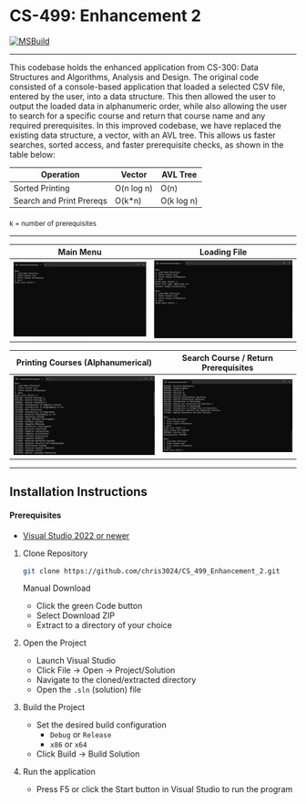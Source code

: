 # CS-499: Enhancement 2

[![MSBuild](https://github.com/chris3024/CS_499_Enhancement_2/actions/workflows/msbuild.yml/badge.svg)](https://github.com/chris3024/CS_499_Enhancement_2/actions/workflows/msbuild.yml)
___

This codebase holds the enhanced application from CS-300: Data Structures and Algorithms, Analysis and Design. The original code consisted of a console-based application that loaded a selected CSV file, entered by the user, into a data structure. This then allowed the user to output the loaded data in alphanumeric order, while also allowing the user to search for a specific course and return that course name and any required prerequisites. In this improved codebase, we have replaced the existing data structure, a vector, with an AVL tree. This allows us faster searches, sorted access, and faster prerequisite checks, as shown in the table below: 

Operation | Vector | AVL Tree 
--- | --- | ---
Sorted Printing | O(n log n) | O(n)
Search and Print Prereqs | O(k*n) | O(k log n)
<sub>k = number of prerequisites</sub>

___

Main Menu | Loading File
--- | ---
<img src="screenshots/Screenshot 2025-05-26 095451.png" alt="Menu System" width="557" /> | <img src="screenshots/Screenshot 2025-05-26 095506.png" alt="Loading File" width="557" />

Printing Courses (Alphanumerical) | Search Course / Return Prerequisites
--- | ---
<img src="screenshots/Screenshot 2025-05-26 095516.png" alt="Printed Courses - Alphanumerical" width="557" /> | <img src="screenshots/Screenshot 2025-05-26 095530.png" alt="Printed Course and Prereqs" width="557" />

___

## Installation Instructions

#### Prerequisites
  * <a href="https://visualstudio.microsoft.com/">Visual Studio 2022 or newer</a>

1. Clone Repository
   ```bash
   git clone https://github.com/chris3024/CS_499_Enhancement_2.git
   ```
   Manual Download
     * Click the green Code button
     * Select Download ZIP
     * Extract to a directory of your choice
       
2. Open the Project
   * Launch Visual Studio
   * Click File -> Open -> Project/Solution
   * Navigate to the cloned/extracted directory
   * Open the ```.sln``` (solution) file

3. Build the Project
   * Set the desired build configuration
       * ```Debug``` or ```Release```
       * ```x86``` or ```x64```
   * Click Build -> Build Solution

4. Run the application
   * Press F5 or click the Start button in Visual Studio to run the program



